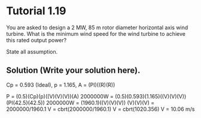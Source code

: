 # Tutorial 1.19

You are asked to design a 2 MW, 85 m rotor diameter horizontal axis wind turbine. 
What is the minimum wind speed for the wind turbine to achieve this rated output power?

State all assumption.

## Solution (Write your solution here).
Cp = 0.593 (Ideal), p = 1.165, A = (PI)((R)(R))

P = (0.5)(Cp)(p)((V)(V)(V))(A)
2000000W = (0.5)(0.593)(1.165)((V)(V)(V))(PI(42.5)(42.5))
2000000W = (1960.1)((V)(V)(V))
(V)(V)(V) = 2000000/1960.1
V = cbrt(2000000/1960.1)
V = cbrt(1020.356)
V = 10.06 m/s
